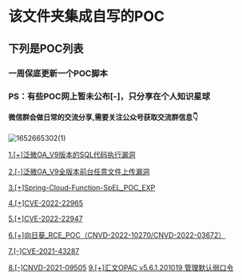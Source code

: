 # 该文件夹集成自写的POC

## 下列是POC列表

### 一周保底更新一个POC脚本

### PS：有些POC网上暂未公布[-]，只分享在个人知识星球

#### 微信群会做日常的交流分享,需要关注公众号获取交流群信息👇
![1652665302(1)](https://user-images.githubusercontent.com/54984589/168505903-420783bd-3d95-46d5-8810-3ba74a0ff05e.png)



[1.[+]泛微OA_V9版本的SQL代码执行漏洞](https://github.com/Wrin9/weaverOA_sql_RCE)

[2.[-]泛微OA_V9全版本前台任意文件上传漏洞](https://github.com/Wrin9/weaverOA_v9_ALL_upload_RCE)

[3.[+]Spring-Cloud-Function-SpEL_POC_EXP](https://github.com/Wrin9/Spring-Cloud-Function-SpEL/)

[4.[+]CVE-2022-22965](https://github.com/Wrin9/CVE-2022-22965)

[5.[+]CVE-2022-22947](https://github.com/Wrin9/CVE-2022-22947)

[6.[+]向日葵_RCE_POC（CNVD-2022-10270/CNVD-2022-03672）](https://github.com/Wrin9/sunflower_RCE_POC)

[7.[-]CVE-2021-43287](https://github.com/Wrin9/CVE-2021-43287)

[8.[-]CNVD-2021-09505](https://github.com/Wrin9/CNVD-2021-09505_RCE)
[9.[+]汇文OPAC v5.6.1.201019 管理默认弱口令](https://github.com/Wrin9/-OPAC-v5.6.1.201019-)
